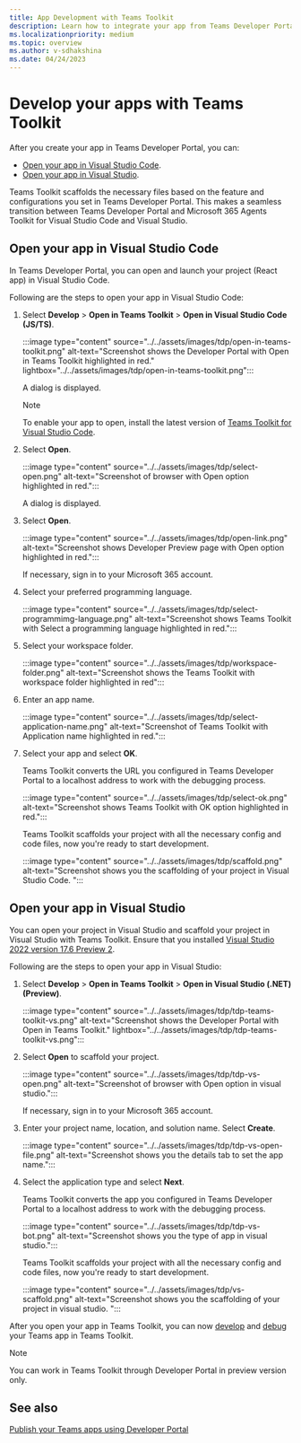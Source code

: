 ```yaml
---
title: App Development with Teams Toolkit
description: Learn how to integrate your app from Teams Developer Portal to Teams Toolkit in Microsoft Visual Studio Code and Visual Studio.
ms.localizationpriority: medium
ms.topic: overview
ms.author: v-sdhakshina
ms.date: 04/24/2023
---
```


# Develop your apps with Teams Toolkit

After you create your app in Teams Developer Portal, you can:

* [Open your app in Visual Studio Code](#open-your-app-in-visual-studio-code).
* [Open your app in Visual Studio](#open-your-app-in-visual-studio).

Teams Toolkit scaffolds the necessary files based on the feature and configurations you set in Teams Developer Portal. This makes a seamless transition between Teams Developer Portal and Microsoft 365 Agents Toolkit for Visual Studio Code and Visual Studio.

## Open your app in Visual Studio Code

In Teams Developer Portal, you can open and launch your project (React app) in Visual Studio Code.

Following are the steps to open your app in Visual Studio Code:

1. Select **Develop** > **Open in Teams Toolkit** > **Open in Visual Studio Code (JS/TS)**.

    :::image type="content" source="../../assets/images/tdp/open-in-teams-toolkit.png" alt-text="Screenshot shows the Developer Portal with Open in Teams Toolkit highlighted in red." lightbox="../../assets/images/tdp/open-in-teams-toolkit.png":::

    A dialog is displayed.

    > [!NOTE]
    > To enable your app to open, install the latest version of [Teams Toolkit for Visual Studio Code](../../toolkit/install-Teams-Toolkit.md).

1. Select **Open**.

    :::image type="content" source="../../assets/images/tdp/select-open.png" alt-text="Screenshot of browser with Open option highlighted in red.":::

    A dialog is displayed.

1. Select **Open**.

    :::image type="content" source="../../assets/images/tdp/open-link.png" alt-text="Screenshot shows Developer Preview page with Open option highlighted in red.":::

   If necessary, sign in to your Microsoft 365 account.

1. Select your preferred programming language.

    :::image type="content" source="../../assets/images/tdp/select-programmimg-language.png" alt-text="Screenshot shows Teams Toolkit with Select a programming language highlighted in red.":::

1. Select your workspace folder.

    :::image type="content" source="../../assets/images/tdp/workspace-folder.png" alt-text="Screenshot shows the Teams Toolkit with workspace folder highlighted in red":::

1. Enter an app name.

    :::image type="content" source="../../assets/images/tdp/select-application-name.png" alt-text="Screenshot of Teams Toolkit with Application name highlighted in red.":::

1. Select your app and select **OK**.

   Teams Toolkit converts the URL you configured in Teams Developer Portal to a localhost address to work with the debugging process.

    :::image type="content" source="../../assets/images/tdp/select-ok.png" alt-text="Screenshot shows Teams Toolkit with OK option highlighted in red.":::

   Teams Toolkit scaffolds your project with all the necessary config and code files, now you're ready to start development.

    :::image type="content" source="../../assets/images/tdp/scaffold.png" alt-text="Screenshot shows you the scaffolding of your project in Visual Studio Code. ":::

## Open your app in Visual Studio

You can open your project in Visual Studio and scaffold your project in Visual Studio with Teams Toolkit. Ensure that you installed [Visual Studio 2022 version 17.6 Preview 2](/visualstudio/releases/2022/release-notes-preview#17.6.0-pre.2.0).

Following are the steps to open your app in Visual Studio:

1. Select **Develop** > **Open in Teams Toolkit** > **Open in Visual Studio (.NET) (Preview)**.

    :::image type="content" source="../../assets/images/tdp/tdp-teams-toolkit-vs.png" alt-text="Screenshot shows the Developer Portal with Open in Teams Toolkit." lightbox="../../assets/images/tdp/tdp-teams-toolkit-vs.png":::

1. Select **Open** to scaffold your project.

    :::image type="content" source="../../assets/images/tdp/tdp-vs-open.png" alt-text="Screenshot of browser with Open option in visual studio.":::

   If necessary, sign in to your Microsoft 365 account.

1. Enter your project name, location, and solution name. Select **Create**.

    :::image type="content" source="../../assets/images/tdp/tdp-vs-open-file.png" alt-text="Screenshot shows you the details tab to set the app name.":::

1. Select the application type and select **Next**.

   Teams Toolkit converts the app you configured in Teams Developer Portal to a localhost address to work with the debugging process.

    :::image type="content" source="../../assets/images/tdp/tdp-vs-bot.png" alt-text="Screenshot shows you the type of app in visual studio.":::

   Teams Toolkit scaffolds your project with all the necessary config and code files, now you're ready to start development.

    :::image type="content" source="../../assets/images/tdp/vs-scaffold.png" alt-text="Screenshot shows you the scaffolding of your project in visual studio. ":::

After you open your app in Teams Toolkit, you can now [develop](/microsoftteams/platform/toolkit/teamsfx-multi-env) and [debug](../../toolkit/debug-overview.md) your Teams app in Teams Toolkit.

  > [!NOTE]
  > You can work in Teams Toolkit through Developer Portal in preview version only.

## See also

[Publish your Teams apps using Developer Portal](../../toolkit/publish-your-teams-apps-using-developer-portal.md)
